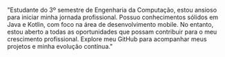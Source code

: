 "Estudante do 3º semestre de Engenharia da Computação, estou ansioso para iniciar minha jornada profissional. Possuo conhecimentos sólidos em Java e Kotlin, com foco na área de desenvolvimento mobile. No entanto, estou aberto a todas as oportunidades que possam contribuir para o meu crescimento profissional. Explore meu GitHub para acompanhar meus projetos e minha evolução contínua." 
